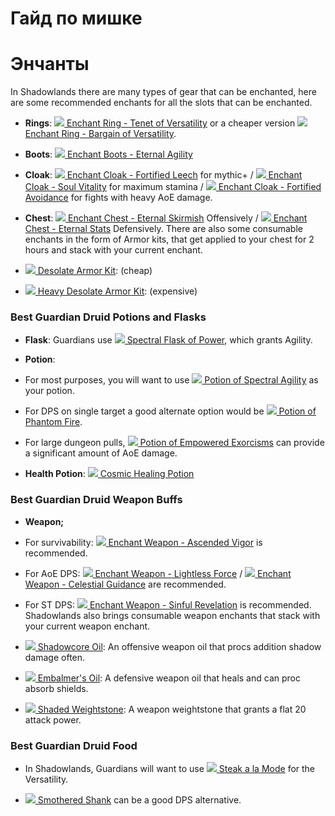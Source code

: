 # Гайд по мишке


# Энчанты

In Shadowlands there are many types of gear that can be enchanted, here are some recommended enchants for all the slots that can be enchanted.

- **Rings**: [![](https://wow.zamimg.com/images/wow/icons/tiny/inv_misc_enchantedscroll.gif) Enchant Ring - Tenet of Versatility](https://www.wowhead.com/item=172364/enchant-ring-tenet-of-versatility) or a cheaper version [![](https://wow.zamimg.com/images/wow/icons/tiny/inv_misc_enchantedscroll.gif) Enchant Ring - Bargain of Versatility](https://www.wowhead.com/item=172360/enchant-ring-bargain-of-versatility).

- **Boots**: [![](https://wow.zamimg.com/images/wow/icons/tiny/inv_misc_enchantedscroll.gif) Enchant Boots - Eternal Agility](https://www.wowhead.com/item=172419/enchant-boots-eternal-agility)

- **Cloak**: [![](https://wow.zamimg.com/images/wow/icons/tiny/inv_misc_enchantedscroll.gif) Enchant Cloak - Fortified Leech](https://www.wowhead.com/item=172412/enchant-cloak-fortified-leech) for mythic+ / [![](https://wow.zamimg.com/images/wow/icons/tiny/inv_misc_enchantedscroll.gif) Enchant Cloak - Soul Vitality](https://www.wowhead.com/item=177660/enchant-cloak-soul-vitality) for maximum stamina / [![](https://wow.zamimg.com/images/wow/icons/tiny/inv_misc_enchantedscroll.gif) Enchant Cloak - Fortified Avoidance](https://www.wowhead.com/item=172411/enchant-cloak-fortified-avoidance) for fights with heavy AoE damage.

- **Chest**: [![](https://wow.zamimg.com/images/wow/icons/tiny/inv_misc_enchantedscroll.gif) Enchant Chest - Eternal Skirmish](https://www.wowhead.com/item=177659/enchant-chest-eternal-skirmish) Offensively / [![](https://wow.zamimg.com/images/wow/icons/tiny/inv_misc_enchantedscroll.gif) Enchant Chest - Eternal Stats](https://www.wowhead.com/item=177962/enchant-chest-eternal-stats) Defensively.
There are also some consumable enchants in the form of Armor kits, that get applied to your chest for 2 hours and stack with your current enchant.

- [![](https://wow.zamimg.com/images/wow/icons/tiny/inv_leatherworking_armorpatch_light.gif) Desolate Armor Kit](https://www.wowhead.com/spell=324087/desolate-armor-kit): (cheap)

- [![](https://wow.zamimg.com/images/wow/icons/tiny/inv_leatherworking_armorpatch_heavy.gif) Heavy Desolate Armor Kit](https://www.wowhead.com/spell=324088/heavy-desolate-armor-kit): (expensive)
### Best Guardian Druid Potions and Flasks

- **Flask**: Guardians use [![](https://wow.zamimg.com/images/wow/icons/tiny/inv_alchemy_90_flask_green.gif) Spectral Flask of Power](https://www.wowhead.com/item=171276/spectral-flask-of-power), which grants Agility.

- **Potion**:

 - For most purposes, you will want to use [![](https://wow.zamimg.com/images/wow/icons/tiny/inv_alchemy_90_combat2_green.gif) Potion of Spectral Agility](https://www.wowhead.com/item=171270/potion-of-spectral-agility) as your potion.

 - For DPS on single target a good alternate option would be [![](https://wow.zamimg.com/images/wow/icons/tiny/inv_alchemy_90_combat1_green.gif) Potion of Phantom Fire](https://www.wowhead.com/item=171349/potion-of-phantom-fire).

 - For large dungeon pulls, [![](https://wow.zamimg.com/images/wow/icons/tiny/inv_alchemy_90_combat1_pink.gif) Potion of Empowered Exorcisms](https://www.wowhead.com/item=171352/potion-of-empowered-exorcisms) can provide a significant amount of AoE damage.
 - **Health Potion**: [![](https://wow.zamimg.com/images/wow/icons/tiny/trade_alchemy_potionb5.gif) Cosmic Healing Potion](https://www.wowhead.com/item=187802/cosmic-healing-potion)

### Best Guardian Druid Weapon Buffs

- **Weapon;**

- For survivability: [![](https://wow.zamimg.com/images/wow/icons/tiny/inv_misc_enchantedscroll.gif) Enchant Weapon - Ascended Vigor](https://www.wowhead.com/item=172365/enchant-weapon-ascended-vigor) is recommended.

- For AoE DPS: [![](https://wow.zamimg.com/images/wow/icons/tiny/inv_misc_enchantedscroll.gif) Enchant Weapon - Lightless Force](https://www.wowhead.com/item=172370/enchant-weapon-lightless-force) / [![](https://wow.zamimg.com/images/wow/icons/tiny/inv_misc_enchantedscroll.gif) Enchant Weapon - Celestial Guidance](https://www.wowhead.com/item=172366/enchant-weapon-celestial-guidance) are recommended.

- For ST DPS: [![](https://wow.zamimg.com/images/wow/icons/tiny/inv_misc_enchantedscroll.gif) Enchant Weapon - Sinful Revelation](https://www.wowhead.com/item=172368/enchant-weapon-sinful-revelation) is recommended.
Shadowlands also brings consumable weapon enchants that stack with your current weapon enchant.

- [![](https://wow.zamimg.com/images/wow/icons/tiny/inv_misc_potionseta.gif) Shadowcore Oil](https://www.wowhead.com/item=171285/shadowcore-oil): An offensive weapon oil that procs addition shadow damage often.

- [![](https://wow.zamimg.com/images/wow/icons/tiny/inv_misc_potionsetb.gif) Embalmer's Oil](https://www.wowhead.com/item=171286/embalmers-oil): A defensive weapon oil that heals and can proc absorb shields.

- [![](https://wow.zamimg.com/images/wow/icons/tiny/inv_blacksmithing_greaterweightstone.gif) Shaded Weightstone](https://www.wowhead.com/item=171439/shaded-weightstone): A weapon weightstone that grants a flat 20 attack power.
### Best Guardian Druid Food

- In Shadowlands, Guardians will want to use [![](https://wow.zamimg.com/images/wow/icons/tiny/inv_cooking_90_steakalamode.gif) Steak a la Mode](https://www.wowhead.com/item=172051/steak-a-la-mode) for the Versatility.

- [![](https://wow.zamimg.com/images/wow/icons/tiny/inv_cooking_90_smotheredshank.gif) Smothered Shank](https://www.wowhead.com/item=172062/smothered-shank) can be a good DPS alternative.